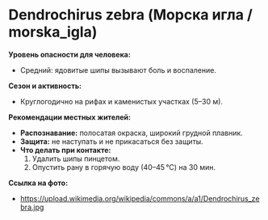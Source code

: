 # Dendrochirus zebra (Морска игла / morska_igla)

**Уровень опасности для человека:**
- Средний: ядовитые шипы вызывают боль и воспаление.

**Сезон и активность:**
- Круглогодично на рифах и каменистых участках (5–30 м).

**Рекомендации местных жителей:**
- **Распознавание:** полосатая окраска, широкий грудной плавник.
- **Защита:** не наступать и не прикасаться без защиты.
- **Что делать при контакте:**
  1. Удалить шипы пинцетом.
  2. Опустить рану в горячую воду (40–45 °C) на 30 мин.

**Ссылка на фото:**
- https://upload.wikimedia.org/wikipedia/commons/a/a1/Dendrochirus_zebra.jpg


